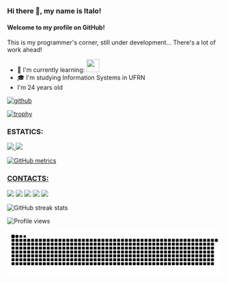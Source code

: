 
### Hi there 👋, my name is Italo!
#### Welcome to my profile on GitHub!

This is my programmer's corner, still under development...
There's a lot of work ahead!


- :telescope:   I'm currently learning: <img src="https://cdn.jsdelivr.net/gh/devicons/devicon/icons/python/python-original-wordmark.svg" width="30" height="30"/>  
- :mortar_board:  I'm studying Information Systems in UFRN
-   I'm 24 years old


[<img src='https://cdn.jsdelivr.net/npm/simple-icons@3.0.1/icons/github.svg' alt='github' height='40'>](https://github.com/italomauricio1)  

[![trophy](https://github-profile-trophy.vercel.app/?username=italomauricio1)](https://github.com/ryo-ma/github-profile-trophy)

### ESTATICS:

<div>
<a href="https://github.com/seu-usuário-aqui">
<img height="150em" src="https://github-readme-stats.vercel.app/api?username=italomauricio1&show_icons=true&theme=cobalt&include_all_commits=true&count_private=true"/>

<img height="150em" src="https://github-readme-stats.vercel.app/api/top-langs/?username=italomauricio1&layout=compact&langs_count=7&theme=cobalt"/>
</div>

![GitHub metrics](https://metrics.lecoq.io/italomauricio1)





### CONTACTS:
<div>

<a href = "mailto:italomauricio98@gmail.com"><img src="https://img.shields.io/badge/Gmail-D14836?style=for-the-badge&logo=gmail&logoColor=white" target="_blank"></a>
[<img src="https://img.shields.io/badge/twitter-%231DA1F2.svg?&style=for-the-badge&logo=twitter&logoColor=white" />](https://twitter.com/USERNAME)  [<img src="https://img.shields.io/badge/linkedin-%230077B5.svg?&style=for-the-badge&logo=linkedin&logoColor=white" />](https://www.linkedin.com/in/italo-mauricio-26b76b15a/) [<img src = "https://img.shields.io/badge/instagram-%23E4405F.svg?&style=for-the-badge&logo=instagram&logoColor=white">](https://www.instagram.com/italomauricio1/) [<img src = "https://img.shields.io/badge/facebook-%231877F2.svg?&style=for-the-badge&logo=facebook&logoColor=white">](https://www.facebook.com/USERNAME)
  

![GitHub streak stats](https://github-readme-streak-stats.herokuapp.com/?user=italomauricio1)  

![Profile views](https://gpvc.arturio.dev/italomauricio1)  






![Snake animation](https://github.com/italomauricio1/italomauricio1/blob/output/github-contribution-grid-snake.svg)

